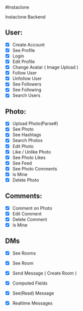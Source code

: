 #Instaclone

Instaclone Backend

## User:
- [x] Create Account
- [x] See Profile
- [x] Login
- [x] Edit Profile
- [x] Change Avatar ( Image Upload )
- [x] Follow User
- [x] Unfollow User
- [x] See Followers
- [x] See Following
- [x] Search Users

## Photo:
- [x] Upload Photo(Parse#)
- [x] See Photo
- [x] See Hashtags
- [x] Search Photos
- [x] Edit Photo
- [x] Like / Unlike Photo
- [x] See Photo Likes
- [x] See Feed
- [x] See Photo Comments
- [x] Is Mine
- [x] Delete Photo

## Comments:
- [x] Comment on Photo
- [x] Edit Comment
- [x] Delete Comment
- [x] Is Mine

## DMs
- [x] See Rooms
- [x] See Room
- [x] Send Message ( Create Room )
- [x] Computed Fields
- [x] See(Read) Message
- [x] Realtime Messages

